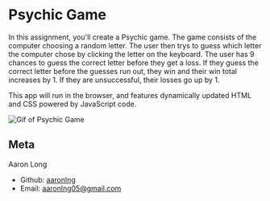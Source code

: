 # Psychic Game

In this assignment, you'll create a Psychic game. The game consists of the computer choosing a random letter. The user then trys to guess which letter the computer chose by clicking the letter on the keyboard. The user has 9 chances to guess the correct letter before they get a loss. If they guess the correct letter before the guesses run out, they win and their win total increases by 1. If they are unsuccessful, their losses go up by 1.

This app will run in the browser, and features dynamically updated HTML and CSS powered by JavaScript code.

![Gif of Psychic Game]()

## Meta

Aaron Long   
  - Github: [aaronlng](https://github.com/aaronlng)
  - Email: aaronlng05@gmail.com 
